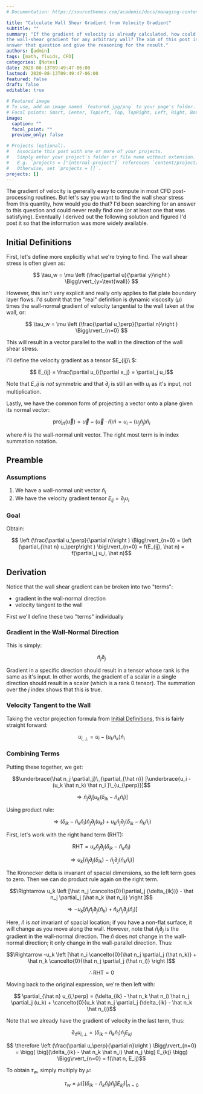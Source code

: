 ```yaml
---
# Documentation: https://sourcethemes.com/academic/docs/managing-content/

title: "Calculate Wall Shear Gradient from Velocity Gradient"
subtitle: ""
summary: "If the gradient of velocity is already calculated, how could you get
the wall-shear gradient for any arbitrary wall? The aim of this post is to
answer that question and give the reasoning for the result."
authors: [admin]
tags: [math, fluids, CFD]
categories: [Notes]
date: 2020-08-13T09:49:47-06:00
lastmod: 2020-08-13T09:49:47-06:00
featured: false
draft: false
editable: true

# Featured image
# To use, add an image named `featured.jpg/png` to your page's folder.
# Focal points: Smart, Center, TopLeft, Top, TopRight, Left, Right, BottomLeft, Bottom, BottomRight.
image:
  caption: ""
  focal_point: ""
  preview_only: false

# Projects (optional).
#   Associate this post with one or more of your projects.
#   Simply enter your project's folder or file name without extension.
#   E.g. `projects = ["internal-project"]` references `content/project/deep-learning/index.md`.
#   Otherwise, set `projects = []`.
projects: []
---
```


The gradient of velocity is generally easy to compute in most CFD
post-processing routines. But let's say you want to find the wall shear stress
from this quantity, how would you do that? I'd been searching for an answer to
this question and could never really find one (or at least one that was
satisfying). Eventually I derived out the following solution and figured I'd
post it so that the information was more widely available.

## Initial Definitions

First, let's define more explicitly what we're trying to find. The wall shear
stress is often given as:

$$ \tau_w = \mu \left (\frac{\partial u}{\partial y}\right )
\Bigg\rvert_{y=\text{wall}} $$

However, this isn't very explicit and really only applies to flat plate
boundary layer flows. I'd submit that the "real" definition is dynamic
viscosity ($\mu$) times the wall-normal gradient of velocity tangential to the
wall taken at the wall, or:

$$ \tau_w = \mu \left (\frac{\partial u_\perp}{\partial n}\right )
\Bigg\rvert_{n=0} $$

This will result in a vector parallel to the wall in the direction of the wall
shear stress.

I'll define the velocity gradient as a tensor $E_{ij}\ $:

$$ E_{ij} = \frac{\partial u_i}{\partial x_j} = \partial_j u_i$$

Note that $E\_{ij}$ is _not_ symmetric and that $\partial_j$ is still an
with $u_i$ as it's input, not multiplication.

Lastly, we have the common form of projecting a vector onto a plane given its
normal vector:

$$ \text{proj}_{\hat n}(\overrightarrow{u}) = \overrightarrow{u} - 
(\overrightarrow{u} \cdot \hat n) \hat n
= u_i - (u_j \hat n_j) \hat n_i$$

where $\hat n$ is the wall-normal unit vector. The right most term is in index
summation notation.

## Preamble

### Assumptions

1. We have a wall-normal unit vector $\hat n_i$
2. We have the velocity gradient tensor $E_{ij} = \partial_j u_i$

### Goal

Obtain:

$$ \left (\frac{\partial u_\perp}{\partial n}\right ) \Bigg\rvert_{n=0} =
\left (\partial_{\hat n} u_\perp\right ) \big\rvert_{n=0} = 
f(E_{ij}, \hat n) = f(\partial_j u_i, \hat n)$$

## Derivation

Notice that the wall shear gradient can be broken into two "terms": 

 - gradient in the wall-normal direction
 - velocity tangent to the wall

First we'll define these two "terms" individually

### Gradient in the Wall-Normal Direction

This is simply:

$$\hat n_j \partial_j$$

Gradient in a specific direction should result in a tensor whose rank is the
same as it's input. In other words, the gradient of a scalar in a single
direction should result in a scalar (which is a rank 0 tensor). The summation
over the $j$ index shows that this is true.

### Velocity Tangent to the Wall

Taking the vector projection formula from [Initial
Definitions](#initial-definitions), this is fairly straight forward:

$$ u_{i,\perp} = u_i - (u_k \hat n_k) \hat n_i$$

### Combining Terms

Putting these together, we get:

$$\underbrace{\hat n_j \partial_j}\_{\partial_{\hat n}}
[\underbrace{u_i - (u_k \hat n_k) \hat n_i }\_{u_{\perp}}]$$

$$\Rightarrow \hat n_j \partial_j \left [u_k (\delta_{ik} - \hat n_k \hat n_i)
\right]$$

Using product rule:

$$ \Rightarrow (\delta_{ik} - \hat n_k \hat n_i)
\hat n_j \partial_j (u_k) +
u_k \hat n_j \partial_j (\delta_{ik} - \hat n_k \hat n_i)$$

First, let's work with the right hand term (RHT):

$$ \text{RHT} = u_k \hat n_j \partial_j (\delta_{ik} - \hat n_k \hat n_i) $$

$$\Rightarrow u_k \left [\hat n_j \partial_j (\delta_{ik}) - \hat n_j
\partial_j (\hat n_k \hat n_i) \right ]$$

The Kronecker delta is invariant of spacial dimensions, so the left term goes to
zero. Then we can do product rule again on the right term.

$$\Rightarrow u_k \left [\hat n_j \cancelto{0}{\partial_j (\delta_{ik})} - \hat n_j
\partial_j (\hat n_k \hat n_i)) \right ]$$

$$\Rightarrow -u_k  \left [\hat n_i \hat n_j \partial_j (\hat n_k) + \hat n_k
\hat n_j \partial_j (\hat n_i) \right ]$$

Here, $\hat n$ is *not* invariant of spacial location; if you have a non-flat
surface, it will change as you move along the wall. However, note that $\hat
n_j \partial_j$ is the gradient in the wall-normal direction. The $\hat n$
does not change in the wall-normal direction; it only change in the
wall-parallel direction. Thus:

$$\Rightarrow -u_k  \left [\hat n_i \cancelto{0}{\hat n_j \partial_j (\hat
n_k)} + \hat n_k \cancelto{0}{\hat n_j \partial_j (\hat n_i)} \right ]$$

$$ \therefore \text{RHT} = 0 $$

Moving back to the original expression, we're then left with:

$$ \partial_{\hat n} u_{i,\perp} =  (\delta_{ik} - \hat n_k \hat n_i)
\hat n_j \partial_j (u_k) +
\cancelto{0}{u_k \hat n_j \partial_j (\delta_{ik} - \hat n_k \hat n_i)}$$

Note that we already have the gradient of velocity in the last term, thus:

$$ \partial_{\hat n} u_{i,\perp} =  (\delta_{ik} - \hat n_k \hat n_i)
\hat n_j E_{kj} $$

$$ \therefore \left (\frac{\partial u_\perp}{\partial n}\right )
\Bigg\rvert_{n=0} = \bigg( \big[(\delta_{ik} - \hat n_k \hat n_i) \hat n_j
\big] E_{kj} \bigg) \Bigg\rvert_{n=0} = f(\hat n, E_ij)$$

To obtain $\tau_w$, simply multiply by $\mu$:

$$\tau_w = \mu \bigg( \big[(\delta_{ik} - \hat n_k \hat n_i) \hat n_j
\big] E_{kj} \bigg) \Bigg\rvert_{n=0} $$
